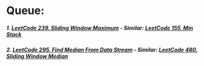 # Queue:
##### 1. [LeetCode 239. Sliding Window Maximum](https://github.com/RaychHuang/Algorithm/blob/master/src/leetcode/p201to250/LeetCode239SlidingWindowMaximum.java) - Similar: [LeetCode 155. Min Stack](https://github.com/RaychHuang/Algorithm/blob/master/src/leetcode/p151to200/LeetCode155MinStack.java)
##### 2. [LeetCode 295. Find Median From Data Stream](https://github.com/RaychHuang/Algorithm/blob/master/src/leetcode/p251to300/LeetCode295FindMedianFromDataStream.java) - Similar: [LeetCode 480. Sliding Window Median](https://github.com/RaychHuang/Algorithm/blob/master/src/leetcode/p451to500/LeetCode480SlidingWindowMedian.java)
